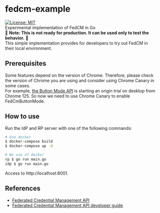 # fedcm-example
[![License: MIT](https://img.shields.io/badge/License-MIT-blue.svg)](https://opensource.org/licenses/MIT)  
Experimental implementation of FedCM in Go  
:construction: **Note: This is not ready for production. It can be used only to test the behavior.** :construction:  
This simple implementation provides for developers to try out FedCM in their local environment.  

## Prerequisites

Some features depend on the version of Chrome. Therefore, please check the version of Chrome you are using and consider using Chrome Canary in some cases.  
For example, [the Button Mode API](https://developers.google.com/privacy-sandbox/blog/fedcm-chrome-125-updates) is starting an origin trial on desktop from Chrome 125. So now we need to use Chrome Canary to enable FedCmButtonMode.

## How to use

Run the IdP and RP server with one of the following commands:

```bash
# Use docker 
$ docker-compose build
$ docker-compose up -d

# No use of docker
rp $ go run main.go
idp $ go run main.go
```

Access to http://localhost:8001.

## References
- [Federated Credential Management API](https://developers.google.com/privacy-sandbox/3pcd/fedcm)
- [Federated Credential Management API developer guide](https://developers.google.com/privacy-sandbox/3pcd/fedcm-developer-guide)
